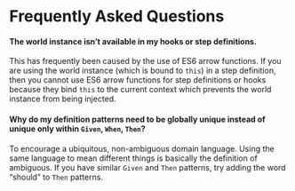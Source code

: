 # Frequently Asked Questions

#### The world instance isn’t available in my hooks or step definitions.

This has frequently been caused by the use of ES6 arrow functions.
If you are using the world instance (which is bound to `this`) in a step definition, then you cannot use ES6 arrow functions for step definitions or hooks because they bind `this` to the current context which prevents the world instance from being injected. 

#### Why do my definition patterns need to be globally unique instead of unique only within `Given`, `When`, `Then`?

To encourage a ubiquitous, non-ambiguous domain language. 
Using the same language to mean different things is basically the definition of ambiguous.
If you have similar `Given` and `Then` patterns, try adding the word “should” to `Then` patterns.
